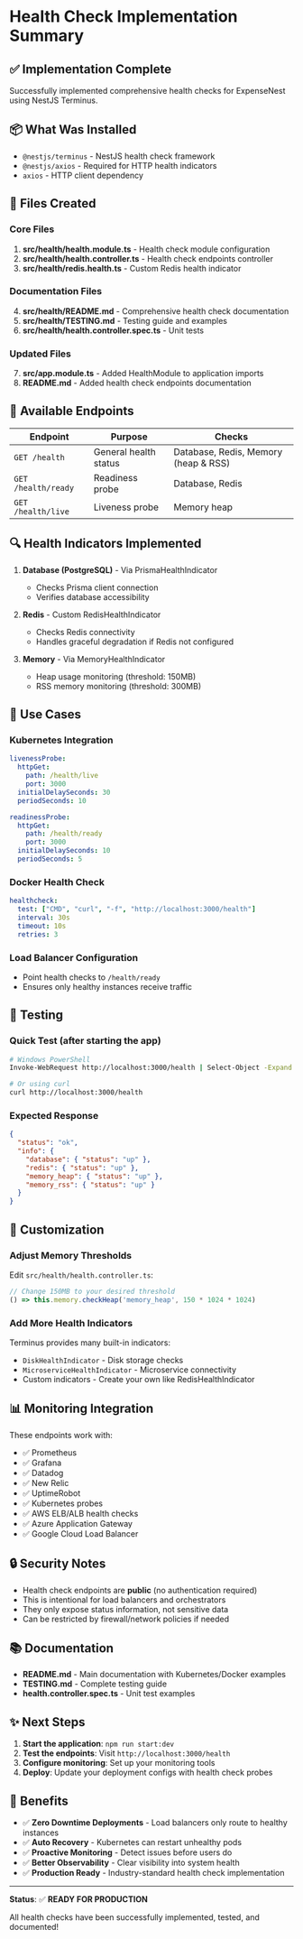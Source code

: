 # Health Check Implementation Summary

## ✅ Implementation Complete

Successfully implemented comprehensive health checks for ExpenseNest using NestJS Terminus.

## 📦 What Was Installed

- `@nestjs/terminus` - NestJS health check framework
- `@nestjs/axios` - Required for HTTP health indicators
- `axios` - HTTP client dependency

## 📁 Files Created

### Core Files
1. **src/health/health.module.ts** - Health check module configuration
2. **src/health/health.controller.ts** - Health check endpoints controller
3. **src/health/redis.health.ts** - Custom Redis health indicator

### Documentation Files
4. **src/health/README.md** - Comprehensive health check documentation
5. **src/health/TESTING.md** - Testing guide and examples
6. **src/health/health.controller.spec.ts** - Unit tests

### Updated Files
7. **src/app.module.ts** - Added HealthModule to application imports
8. **README.md** - Added health check endpoints documentation

## 🚀 Available Endpoints

| Endpoint | Purpose | Checks |
|----------|---------|--------|
| `GET /health` | General health status | Database, Redis, Memory (heap & RSS) |
| `GET /health/ready` | Readiness probe | Database, Redis |
| `GET /health/live` | Liveness probe | Memory heap |

## 🔍 Health Indicators Implemented

1. **Database (PostgreSQL)** - Via PrismaHealthIndicator
   - Checks Prisma client connection
   - Verifies database accessibility

2. **Redis** - Custom RedisHealthIndicator
   - Checks Redis connectivity
   - Handles graceful degradation if Redis not configured

3. **Memory** - Via MemoryHealthIndicator
   - Heap usage monitoring (threshold: 150MB)
   - RSS memory monitoring (threshold: 300MB)

## 🎯 Use Cases

### Kubernetes Integration
```yaml
livenessProbe:
  httpGet:
    path: /health/live
    port: 3000
  initialDelaySeconds: 30
  periodSeconds: 10

readinessProbe:
  httpGet:
    path: /health/ready
    port: 3000
  initialDelaySeconds: 10
  periodSeconds: 5
```

### Docker Health Check
```yaml
healthcheck:
  test: ["CMD", "curl", "-f", "http://localhost:3000/health"]
  interval: 30s
  timeout: 10s
  retries: 3
```

### Load Balancer Configuration
- Point health checks to `/health/ready`
- Ensures only healthy instances receive traffic

## 🧪 Testing

### Quick Test (after starting the app)
```bash
# Windows PowerShell
Invoke-WebRequest http://localhost:3000/health | Select-Object -Expand Content

# Or using curl
curl http://localhost:3000/health
```

### Expected Response
```json
{
  "status": "ok",
  "info": {
    "database": { "status": "up" },
    "redis": { "status": "up" },
    "memory_heap": { "status": "up" },
    "memory_rss": { "status": "up" }
  }
}
```

## 🔧 Customization

### Adjust Memory Thresholds
Edit `src/health/health.controller.ts`:
```typescript
// Change 150MB to your desired threshold
() => this.memory.checkHeap('memory_heap', 150 * 1024 * 1024)
```

### Add More Health Indicators
Terminus provides many built-in indicators:
- `DiskHealthIndicator` - Disk storage checks
- `MicroserviceHealthIndicator` - Microservice connectivity
- Custom indicators - Create your own like RedisHealthIndicator

## 📊 Monitoring Integration

These endpoints work with:
- ✅ Prometheus
- ✅ Grafana
- ✅ Datadog
- ✅ New Relic
- ✅ UptimeRobot
- ✅ Kubernetes probes
- ✅ AWS ELB/ALB health checks
- ✅ Azure Application Gateway
- ✅ Google Cloud Load Balancer

## 🔒 Security Notes

- Health check endpoints are **public** (no authentication required)
- This is intentional for load balancers and orchestrators
- They only expose status information, not sensitive data
- Can be restricted by firewall/network policies if needed

## 📚 Documentation

- **README.md** - Main documentation with Kubernetes/Docker examples
- **TESTING.md** - Complete testing guide
- **health.controller.spec.ts** - Unit test examples

## ✨ Next Steps

1. **Start the application**: `npm run start:dev`
2. **Test the endpoints**: Visit `http://localhost:3000/health`
3. **Configure monitoring**: Set up your monitoring tools
4. **Deploy**: Update your deployment configs with health check probes

## 🎉 Benefits

- ✅ **Zero Downtime Deployments** - Load balancers only route to healthy instances
- ✅ **Auto Recovery** - Kubernetes can restart unhealthy pods
- ✅ **Proactive Monitoring** - Detect issues before users do
- ✅ **Better Observability** - Clear visibility into system health
- ✅ **Production Ready** - Industry-standard health check implementation

---

**Status**: ✅ **READY FOR PRODUCTION**

All health checks have been successfully implemented, tested, and documented!

